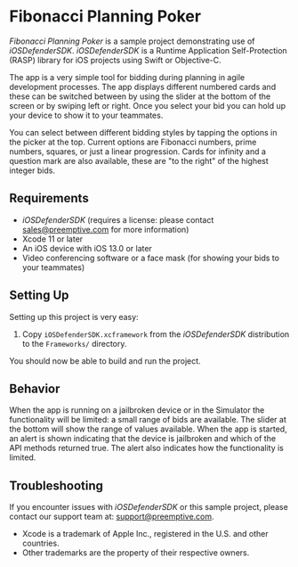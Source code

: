 Fibonacci Planning Poker
========================

*Fibonacci Planning Poker* is a sample project demonstrating use of *iOSDefenderSDK*.
*iOSDefenderSDK* is a Runtime Application Self-Protection (RASP) library for iOS projects using Swift or Objective-C.

The app is a very simple tool for bidding during planning in agile development processes.
The app displays different numbered cards and these can be switched between by using the slider at the bottom of the screen or by swiping left or right.
Once you select your bid you can hold up your device to show it to your teammates.

You can select between different bidding styles by tapping the options in the picker at the top.
Current options are Fibonacci numbers, prime numbers, squares, or just a linear progression.
Cards for infinity and a question mark are also available, these are "to the right" of the highest integer bids.

## Requirements

* *iOSDefenderSDK* (requires a license: please contact sales@preemptive.com for more information)
* Xcode 11 or later
* An iOS device with iOS 13.0 or later
* Video conferencing software or a face mask (for showing your bids to your teammates)

## Setting Up

Setting up this project is very easy:

1. Copy `iOSDefenderSDK.xcframework` from the *iOSDefenderSDK* distribution to the `Frameworks/` directory.

You should now be able to build and run the project.

## Behavior

When the app is running on a jailbroken device or in the Simulator the functionality will be limited: a small range of bids are available.
The slider at the bottom will show the range of values available.
When the app is started, an alert is shown indicating that the device is jailbroken and which of the API methods returned true.
The alert also indicates how the functionality is limited.

## Troubleshooting

If you encounter issues with *iOSDefenderSDK* or this sample project, please contact our support team at: support@preemptive.com.

* Xcode is a trademark of Apple Inc., registered in the U.S. and other countries.
* Other trademarks are the property of their respective owners.
